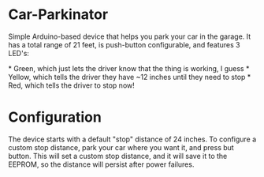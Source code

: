 # Car-Parkinator
<p>Simple Arduino-based device that helps you park your car in the garage. It has a total range of 21 feet, is push-button configurable, and features 3 LED's:</p>
* Green, which just lets the driver know that the thing is working, I guess
* Yellow, which tells the driver they have ~12 inches until they need to stop
* Red, which tells the driver to stop now!

<h1>Configuration</h1>
<p>The device starts with a default "stop" distance of 24 inches. To configure a custom stop distance, park your car where you want it, and press but button. This will set a custom stop distance, and it will save it to the EEPROM, so the distance will persist after power failures.</p>
